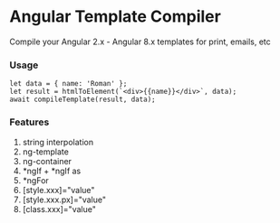 # Angular Template Compiler

Compile your Angular 2.x - Angular 8.x templates for print, emails, etc

### Usage

```
let data = { name: 'Roman' };
let result = htmlToElement(`<div>{{name}}</div>`, data);
await compileTemplate(result, data);
```


### Features

1. string interpolation
1. ng-template
1. ng-container
1. *ngIf + *ngIf as
1. *ngFor
1. [style.xxx]="value"
1. [style.xxx.px]="value"
1. [class.xxx]="value"
